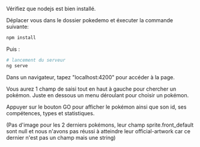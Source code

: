 Vérifiez que nodejs est bien installé.

Déplacer vous dans le dossier pokedemo et éxecuter la commande suivante:

```bash
npm install
```
Puis :

```bash
# lancement du serveur
ng serve
```

Dans un navigateur, tapez "localhost:4200" pour accéder à la page.

Vous aurez 1 champ de saisi tout en haut à gauche pour chercher un pokémon. Juste en dessous un menu déroulant pour choisir un pokémon.

Appuyer sur le bouton GO pour afficher le pokémon ainsi que son id, ses compétences, types et statistiques.

(Pas d'image pour les 2 derniers pokémons, leur champ sprite.front_default sont null et nous n'avons pas réussi à  atteindre leur official-artwork car ce dernier n'est pas un champ mais une string)
